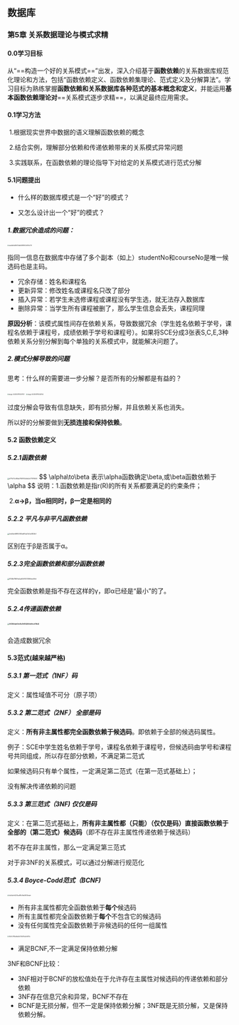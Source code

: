 ## 数据库

### 第5章 关系数据理论与模式求精

#### 0.0学习目标

从“==构造一个好的关系模式==”出发，深入介绍基于**函数依赖**的关系数据库规范化理论和方法，包括“函数依赖定义、函数依赖集理论、范式定义及分解算法”。学习目标为熟练掌握**函数依赖和关系数据库各种范式的基本概念和定义**，并能运用**基本函数依赖理论对**==关系模式逐步求精==，以满足最终应用需求。

#### 0.1学习方法

​      1.根据现实世界中数据的语义理解函数依赖的概念

​      2.结合实例，理解部分依赖和传递依赖带来的关系模式异常问题

​      3.实践联系，在函数依赖的理论指导下对给定的关系模式进行范式分解

#### 5.1问题提出

- 什么样的数据库模式是一个“好”的模式？

- 又怎么设计出一个“好”的模式？

##### 1.数据冗余造成的问题：

<img src="C:/Users/24987/AppData/Local/Temp/WeChat Files/eaa4a9dd46631ddd5488503e084e73f.jpg" alt="eaa4a9dd46631ddd5488503e084e73f" style="zoom:20%;" />

指同一信息在数据库中存储了多个副本（如上）studentNo和courseNo是唯一候选码也是主码。

- 冗余存储：姓名和课程名
- 更新异常：修改姓名或课程名只改了部分
- 插入异常：若学生未选修课程或课程没有学生选，就无法存入数据库
- 删除异常：当学生所有课程被删了，那么学生信息会丢失，课程同理

**原因分析**：该模式属性间存在依赖关系，导致数据冗余（学生姓名依赖于学号，课程名依赖于课程号，成绩依赖于学号和课程号）。如果将SCE分成3张表S,C,E,3种依赖关系分别分解到每个单独的关系模式中，就能解决问题了。



##### 2.模式分解导致的问题

思考：什么样的需要进一步分解？是否所有的分解都是有益的？

<img src="C:\Users\24987\AppData\Roaming\Typora\typora-user-images\image-20230511110007121.png" alt="image-20230511110007121" style="zoom:20%;" />

<img src="C:\Users\24987\AppData\Roaming\Typora\typora-user-images\image-20230511110026154.png" alt="image-20230511110026154" style="zoom:20%;" />

过度分解会导致有信息缺失，即有损分解，并且依赖关系也消失。

所以好的分解要做到**无损连接和保持依赖**。



#### 5.2 函数依赖定义

##### 5.2.1函数依赖

<img src="C:/Users/24987/AppData/Local/Temp/WeChat Files/d77b72c68eb7f28744e9a2e7797f460.jpg" alt="d77b72c68eb7f28744e9a2e7797f460" style="zoom:25%;" />
$$
\alpha\to\beta 表示\alpha函数确定\beta,或\beta函数依赖于\alpha
$$
说明：1.函数依赖是指r(R)的所有关系都要满足的约束条件；

​            2.**α->β，当α相同时，β一定是相同的**

##### 5.2.2 平凡与非平凡函数依赖

<img src="C:/Users/24987/AppData/Local/Temp/WeChat Files/2ed5afd6ff92092a6f5a27a0e2822b1.jpg" alt="2ed5afd6ff92092a6f5a27a0e2822b1" style="zoom:25%;" />

区别在于β是否属于α。

##### 5.2.3完全函数依赖和部分函数依赖

<img src="C:/Users/24987/AppData/Local/Temp/WeChat Files/9158b7869fa4adf26f147586fcbd56d.jpg" alt="9158b7869fa4adf26f147586fcbd56d" style="zoom:25%;" />

完全函数依赖是指不存在这样的γ，即α已经是“最小”的了。

##### 5.2.4传递函数依赖

##### <img src="C:/Users/24987/AppData/Local/Temp/WeChat Files/042b8afd3dc8a3b834f44ab5ca30b4f.jpg" alt="042b8afd3dc8a3b834f44ab5ca30b4f" style="zoom:25%;" />

会造成数据冗余

#### 5.3范式(越来越严格)

##### 5.3.1 第一范式（1NF）码

定义：属性域值不可分（原子项）

##### 5.3.2 第二范式（2NF） 全部是码

定义：**所有非主属性都完全函数依赖于候选码**。即依赖于全部的候选码属性。

例子：SCE中学生姓名依赖于学号，课程名依赖于课程号，但候选码由学号和课程号共同组成，所以存在部分依赖，不满足第二范式

如果候选码只有单个属性，一定满足第二范式（在第一范式基础上）；

没有解决传递依赖的问题

##### 5.3.3 第三范式（3NF) 仅仅是码

定义：在第二范式基础上，**所有非主属性都（只能）（仅仅是码）直接函数依赖于全部的（第二范式）候选码**（即不存在非主属性传递依赖于候选码）

若不存在非主属性，那么一定满足第三范式

对于非3NF的关系模式，可以通过分解进行规范化

##### 5.3.4 Boyce-Codd范式（BCNF)

<img src="C:/Users/24987/AppData/Local/Temp/WeChat Files/0a24a3e62374ac881cf9a40912feade.jpg" alt="0a24a3e62374ac881cf9a40912feade" style="zoom:20%;" />



- 所有非主属性都完全函数依赖于**每个**候选码
- 所有主属性都完全函数依赖于**每个**不包含它的候选码
- 没有任何属性完全函数依赖于非候选码的任何一组属性

<img src="C:/Users/24987/AppData/Local/Temp/WeChat Files/4b2fc2164afdba8c30b30fca1eb105a.jpg" alt="4b2fc2164afdba8c30b30fca1eb105a" style="zoom:20%;" />

- 满足BCNF,不一定满足保持依赖分解

3NF和BCNF比较：

- 3NF相对于BCNF的放松值处在于允许存在主属性对候选码的传递依赖和部分依赖
- 3NF存在信息冗余和异常，BCNF不存在
- BCNF是无损分解，但不一定是保持依赖分解；3NF既是无损分解，又是保持依赖分解。

